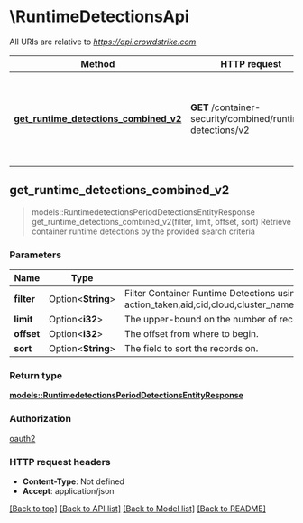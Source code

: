 # \RuntimeDetectionsApi

All URIs are relative to *<https://api.crowdstrike.com>*

Method | HTTP request | Description
------------- | ------------- | -------------
[**get_runtime_detections_combined_v2**](RuntimeDetectionsApi.md#get_runtime_detections_combined_v2) | **GET** /container-security/combined/runtime-detections/v2 | Retrieve container runtime detections by the provided search criteria

## get_runtime_detections_combined_v2

> models::RuntimedetectionsPeriodDetectionsEntityResponse get_runtime_detections_combined_v2(filter, limit, offset, sort)
Retrieve container runtime detections by the provided search criteria

### Parameters

Name | Type | Description  | Required | Notes
------------- | ------------- | ------------- | ------------- | -------------
**filter** | Option<**String**> | Filter Container Runtime Detections using a query in Falcon Query Language (FQL). Supported filters:  action_taken,aid,cid,cloud,cluster_name,command_line,computer_name,container_id,detect_timestamp,detection_description,detection_id,file_name,file_path,host_id,host_type,image_id,name,namespace,pod_name,severity,tactic |  |
**limit** | Option<**i32**> | The upper-bound on the number of records to retrieve. |  |
**offset** | Option<**i32**> | The offset from where to begin. |  |
**sort** | Option<**String**> | The field to sort the records on. |  |

### Return type

[**models::RuntimedetectionsPeriodDetectionsEntityResponse**](runtimedetections.DetectionsEntityResponse.md)

### Authorization

[oauth2](../README.md#oauth2)

### HTTP request headers

- **Content-Type**: Not defined
- **Accept**: application/json

[[Back to top]](#) [[Back to API list]](../README.md#documentation-for-api-endpoints) [[Back to Model list]](../README.md#documentation-for-models) [[Back to README]](../README.md)
